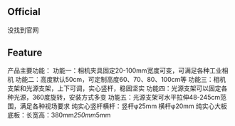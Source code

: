 #


## Official
没找到官网


## Feature

产品主要功能：
功能一：相机夹具固定20-100mm宽度可变，可满足各种工业相机
功能二：高度默认50cm，可定制高度60、70、80、100cm等
功能三：相机支架和光源支架，上下可调，实心竖杆，稳固坚实
功能四：光源支架可以固定各种光源，360度旋转，安装方式多变
功能五：光源支架可水平拉伸48-245cm范围，满足各种视场要求
纯实心竖杆横杆：竖杆φ25mm 横杆φ20mm
纯实心大板底板：长宽高：380mm*250mm*5mm